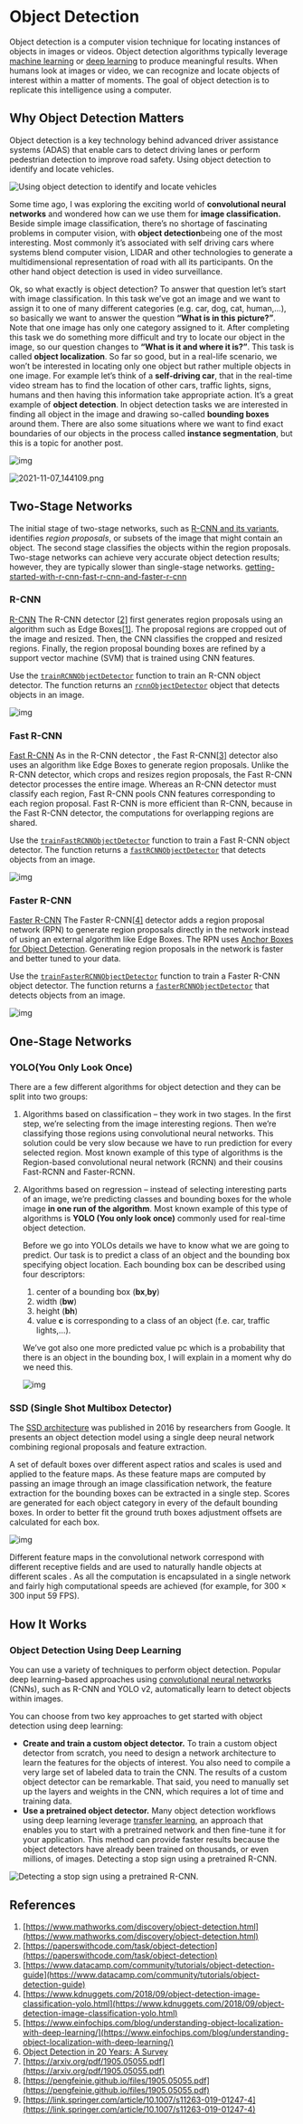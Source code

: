 # Object Detection
Object detection is a computer vision technique for locating instances of objects in images or videos. Object detection algorithms typically leverage [machine learning](https://www.mathworks.com/discovery/machine-learning.html) or [deep learning](https://www.mathworks.com/discovery/deep-learning.html) to produce meaningful results. When humans look at images or video, we can recognize and locate objects of interest within a matter of moments. The goal of object detection is to replicate this intelligence using a computer.

## Why Object Detection Matters

Object detection is a key technology behind advanced driver assistance systems (ADAS) that enable cars to detect driving lanes or perform pedestrian detection to improve road safety. Using object detection to identify and locate vehicles.

![Using object detection to identify and locate vehicles](https://pengfeinie.github.io/images/1630396980057.jpg)

Some time ago, I was exploring the exciting world of **convolutional neural networks** and wondered how can we use them for **image classification.**  Beside simple image classification, there’s no shortage of fascinating problems in computer vision, with **object detection**being one of the most interesting. Most commonly it’s associated with self driving cars where systems blend computer vision, LIDAR and other technologies to generate a multidimensional representation of road with all its participants. On the other hand object detection is used in video surveillance.

Ok, so what exactly is object detection? To answer that question let’s start with image classification. In this task we’ve got an image and we want to assign it to one of many different categories (e.g. car, dog, cat, human,…), so basically we want to answer the question **“What is in this picture?”**. Note that one image has only one category assigned to it. After completing this task we do something more difficult and try to locate our object in the image, so our question changes to **“What is it and where it is?”**. This task is called **object localization**. So far so good, but in a real-life scenario, we won’t be interested in locating only one object but rather multiple objects in one image. For example let’s think of a **self-driving car**, that in the real-time video stream has to find the location of other cars, traffic lights, signs, humans and then having this information take appropriate action. It’s a great example of **object detection**. In object detection tasks we are interested in finding all object in the image and drawing so-called **bounding boxes** around them. There are also some situations where we want to find exact boundaries of our objects in the process called **instance segmentation**, but this is a topic for another post.

![img](https://pengfeinie.github.io/images/types.png)

![2021-11-07_144109.png](https://pengfeinie.github.io/images/2021-11-07_144109.png)



## Two-Stage Networks

The initial stage of two-stage networks, such as [R-CNN and its variants](https://www.mathworks.com/help/vision/ug/getting-started-with-r-cnn-fast-r-cnn-and-faster-r-cnn.html), identifies *region proposals*, or subsets of the image that might contain an object. The second stage classifies the objects within the region proposals. Two-stage networks can achieve very accurate object detection results; however, they are typically slower than single-stage networks. [getting-started-with-r-cnn-fast-r-cnn-and-faster-r-cnn](https://www.mathworks.com/help/vision/ug/getting-started-with-r-cnn-fast-r-cnn-and-faster-r-cnn.html)

### R-CNN

[R-CNN](https://arxiv.org/abs/1703.06870 ) The R-CNN detector [[2\]](https://www.mathworks.com/help/vision/ug/getting-started-with-r-cnn-fast-r-cnn-and-faster-r-cnn.html#mw_a9cdd2b3-b910-4d3d-90db-b485b415fd9b) first generates region proposals using an algorithm such as Edge Boxes[[1\]](https://www.mathworks.com/help/vision/ug/getting-started-with-r-cnn-fast-r-cnn-and-faster-r-cnn.html#mw_cfbce1ef-74b2-46dd-814f-a0f985c96301). The proposal regions are cropped out of the image and resized. Then, the CNN classifies the cropped and resized regions. Finally, the region proposal bounding boxes are refined by a support vector machine (SVM) that is trained using CNN features.

Use the [`trainRCNNObjectDetector`](https://www.mathworks.com/help/vision/ref/trainrcnnobjectdetector.html) function to train an R-CNN object detector. The function returns an [`rcnnObjectDetector`](https://www.mathworks.com/help/vision/ref/rcnnobjectdetector.html) object that detects objects in an image.

![img](https://pengfeinie.github.io/images/rcnn.png)

### Fast R-CNN

[Fast R-CNN](https://arxiv.org/abs/1504.08083)  As in the R-CNN detector , the Fast R-CNN[[3\]](https://www.mathworks.com/help/vision/ug/getting-started-with-r-cnn-fast-r-cnn-and-faster-r-cnn.html#mw_7805faa1-3821-45ff-8e7d-bda6ae35a633) detector also uses an algorithm like Edge Boxes to generate region proposals. Unlike the R-CNN detector, which crops and resizes region proposals, the Fast R-CNN detector processes the entire image. Whereas an R-CNN detector must classify each region, Fast R-CNN pools CNN features corresponding to each region proposal. Fast R-CNN is more efficient than R-CNN, because in the Fast R-CNN detector, the computations for overlapping regions are shared.

Use the [`trainFastRCNNObjectDetector`](https://www.mathworks.com/help/vision/ref/trainfastrcnnobjectdetector.html) function to train a Fast R-CNN object detector. The function returns a [`fastRCNNObjectDetector`](https://www.mathworks.com/help/vision/ref/fastrcnnobjectdetector.html) that detects objects from an image.

![img](https://pengfeinie.github.io/images/fast.png)

### Faster R-CNN

[Faster R-CNN](https://arxiv.org/abs/1506.01497) The Faster R-CNN[[4\]](https://www.mathworks.com/help/vision/ug/getting-started-with-r-cnn-fast-r-cnn-and-faster-r-cnn.html#mw_25d18973-df6c-48ef-aaa9-31a4ec9e6705) detector adds a region proposal network (RPN) to generate region proposals directly in the network instead of using an external algorithm like Edge Boxes. The RPN uses [Anchor Boxes for Object Detection](https://www.mathworks.com/help/vision/ug/anchor-boxes-for-object-detection.html). Generating region proposals in the network is faster and better tuned to your data.

Use the [`trainFasterRCNNObjectDetector`](https://www.mathworks.com/help/vision/ref/trainfasterrcnnobjectdetector.html) function to train a Faster R-CNN object detector. The function returns a [`fasterRCNNObjectDetector`](https://www.mathworks.com/help/vision/ref/fasterrcnnobjectdetector.html) that detects objects from an image.

![img](https://pengfeinie.github.io/images/faster.png)



## One-Stage Networks

### YOLO(You Only Look Once)

There are a few different algorithms for object detection and they can be split into two groups:

1. Algorithms based on classification – they work in two stages. In the first step, we’re selecting from the image interesting regions. Then we’re classifying those regions using convolutional neural networks. This solution could be very slow because we have to run prediction for every selected region. Most known example of this type of algorithms is the Region-based convolutional neural network (RCNN) and their cousins Fast-RCNN and Faster-RCNN.

2. Algorithms based on regression – instead of selecting interesting parts of an image, we’re predicting classes and bounding boxes for the whole image **in one run of the algorithm**. Most known example of this type of algorithms is **YOLO (You only look once)** commonly used for real-time object detection.

   

   Before we go into YOLOs details we have to know what we are going to predict. Our task is to predict a class of an object and the bounding box specifying object location. Each bounding box can be described using four descriptors:

   1. center of a bounding box (**bx**,**by**)
   2. width (**bw**)
   3. height (**bh**)
   4. value **c** is corresponding to a class of an object (f.e. car, traffic lights,…).

   We’ve got also one more predicted value pc which is a probability that there is an object in the bounding box, I will explain in a moment why do we need this.

   ![img](https://pengfeinie.github.io/images/bbox-1.png)

### SSD (Single Shot Multibox Detector)

The [SSD architecture](https://arxiv.org/pdf/1512.02325.pdf) was published in 2016 by researchers from Google. It presents an object detection model using a single deep neural network combining regional proposals and feature extraction.

A set of default boxes over different aspect ratios and scales is used and applied to the feature maps. As these feature maps are computed by passing an image through an image classification network, the feature extraction for the bounding boxes can be extracted in a single step. Scores are generated for each object category in every of the default bounding boxes. In order to better fit the ground truth boxes adjustment offsets are calculated for each box.

![img](https://pengfeinie.github.io/images/1_DLdhpsy1CfhSp00AJNa4kg_uxhgv1.png)

Different feature maps in the convolutional network correspond with different receptive fields and are used to naturally handle objects at different scales . As all the computation is encapsulated in a single network and fairly high computational speeds are achieved (for example, for 300 × 300 input 59 FPS).



## How It Works

### Object Detection Using Deep Learning

You can use a variety of techniques to perform object detection. Popular deep learning–based approaches using [convolutional neural networks](https://www.mathworks.com/discovery/convolutional-neural-network-matlab.html) (CNNs), such as R-CNN and YOLO v2, automatically learn to detect objects within images.

You can choose from two key approaches to get started with object detection using deep learning:

- **Create and train a custom object detector.** To train a custom object detector from scratch, you need to design a network architecture to learn the features for the objects of interest. You also need to compile a very large set of labeled data to train the CNN. The results of a custom object detector can be remarkable. That said, you need to manually set up the layers and weights in the CNN, which requires a lot of time and training data.
- **Use a pretrained object detector.** Many object detection workflows using deep learning leverage [transfer learning](https://blogs.mathworks.com/pick/2017/02/24/deep-learning-transfer-learning-in-10-lines-of-matlab-code/), an approach that enables you to start with a pretrained network and then fine-tune it for your application. This method can provide faster results because the object detectors have already been trained on thousands, or even millions, of images. Detecting a stop sign using a pretrained R-CNN. 

![Detecting a stop sign using a pretrained R-CNN.](https://pengfeinie.github.io/images/1630396980251.jpg)







## References

1. [https://www.mathworks.com/discovery/object-detection.html](https://www.mathworks.com/discovery/object-detection.html)
2. [https://paperswithcode.com/task/object-detection](https://paperswithcode.com/task/object-detection)
3. [https://www.datacamp.com/community/tutorials/object-detection-guide](https://www.datacamp.com/community/tutorials/object-detection-guide)
4. [https://www.kdnuggets.com/2018/09/object-detection-image-classification-yolo.html](https://www.kdnuggets.com/2018/09/object-detection-image-classification-yolo.html)
5. [https://www.einfochips.com/blog/understanding-object-localization-with-deep-learning/](https://www.einfochips.com/blog/understanding-object-localization-with-deep-learning/)
6. [Object Detection in 20 Years: A Survey](https://www.semanticscholar.org/paper/Object-Detection-in-20-Years%3A-A-Survey-Zou-Shi/bd040c9f76d3b0b77e2065089b8d344c9b5d83d6#extracted)  
7. [https://arxiv.org/pdf/1905.05055.pdf](https://arxiv.org/pdf/1905.05055.pdf)
8. [https://pengfeinie.github.io/files/1905.05055.pdf](https://pengfeinie.github.io/files/1905.05055.pdf) 
9. [https://link.springer.com/article/10.1007/s11263-019-01247-4](https://link.springer.com/article/10.1007/s11263-019-01247-4)
